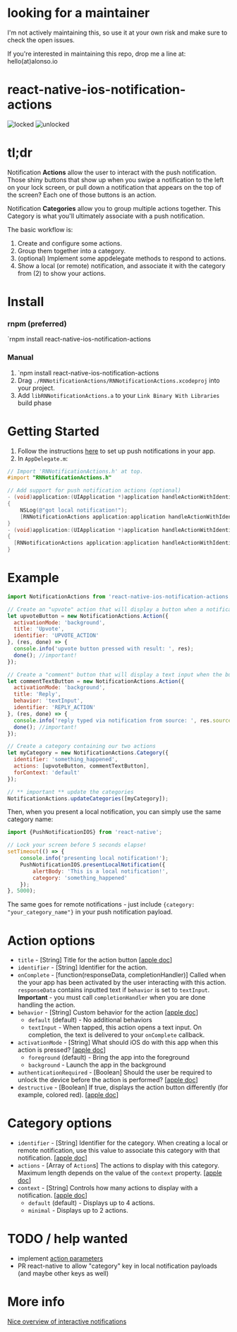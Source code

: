 # looking for a maintainer

I'm not actively maintaining this, so use it at your own risk and make sure to check the open issues.

If you're interested in maintaining this repo, drop me a line at: hello(at)alonso.io

# react-native-ios-notification-actions

![locked](https://zippy.gfycat.com/VibrantKaleidoscopicCrownofthornsstarfish.gif)
![unlocked](https://fat.gfycat.com/GrandTightEquestrian.gif)

# tl;dr

Notification **Actions** allow the user to interact with the push notification. Those shiny buttons that show up when you swipe a notification to the left on your lock screen, or pull down a notification that appears on the top of the screen? Each one of those buttons is an action.

Notification **Categories** allow you to group multiple actions together. This Category is what you'll ultimately associate with a push notification.

The basic workflow is:

1. Create and configure some actions.
2. Group them together into a category.
3. (optional) Implement some appdelegate methods to respond to actions.
4. Show a local (or remote) notification, and associate it with the category from (2) to show your actions.

# Install

### rnpm (preferred)
`rnpm install react-native-ios-notification-actions

### Manual
1. `npm install react-native-ios-notification-actions
2. Drag `./RNNotificationActions/RNNotificationActions.xcodeproj` into your project.
3. Add `libRNNotificationActions.a` to your `Link Binary With Libraries` build phase

# Getting Started
1. Follow the instructions [here](https://facebook.github.io/react-native/docs/pushnotificationios.html) to set up push notifications in your app.
2. In `AppDelegate.m`:
```objective-c
// Import 'RNNotificationActions.h' at top.
#import "RNNotificationActions.h"

// Add support for push notification actions (optional)
- (void)application:(UIApplication *)application handleActionWithIdentifier:(nullable NSString *)identifier forLocalNotification:(nonnull UILocalNotification *)notification withResponseInfo:(nonnull NSDictionary *)responseInfo completionHandler:(nonnull void (^)())completionHandler
{
    NSLog(@"got local notification!");
    [RNNotificationActions application:application handleActionWithIdentifier:identifier forLocalNotification:notification withResponseInfo:responseInfo completionHandler:completionHandler];
}
- (void)application:(UIApplication *)application handleActionWithIdentifier:(NSString *)identifier forRemoteNotification:(NSDictionary *)userInfo withResponseInfo:(NSDictionary *)responseInfo completionHandler:(void (^)())completionHandler
{
  [RNNotificationActions application:application handleActionWithIdentifier:identifier forRemoteNotification:userInfo withResponseInfo:responseInfo completionHandler:completionHandler];
}
```

# Example
```javascript
import NotificationActions from 'react-native-ios-notification-actions'

// Create an "upvote" action that will display a button when a notification is swiped
let upvoteButton = new NotificationActions.Action({
  activationMode: 'background',
  title: 'Upvote',
  identifier: 'UPVOTE_ACTION'
}, (res, done) => {
  console.info('upvote button pressed with result: ', res);
  done(); //important!
});

// Create a "comment" button that will display a text input when the button is pressed
let commentTextButton = new NotificationActions.Action({
  activationMode: 'background',
  title: 'Reply',
  behavior: 'textInput',
  identifier: 'REPLY_ACTION'
}, (res, done) => {
  console.info('reply typed via notification from source: ', res.source, ' with text: ', res.text);
  done(); //important!
});

// Create a category containing our two actions
let myCategory = new NotificationActions.Category({
  identifier: 'something_happened',
  actions: [upvoteButton, commentTextButton],
  forContext: 'default'
});

// ** important ** update the categories
NotificationActions.updateCategories([myCategory]);
```

Then, when you present a local notification, you can simply use the same category name:
```javascript
import {PushNotificationIOS} from 'react-native';

// Lock your screen before 5 seconds elapse!
setTimeout(() => {
    console.info('presenting local notification!');
    PushNotificationIOS.presentLocalNotification({
        alertBody: 'This is a local notification!',
        category: 'something_happened'
    });
}, 5000);
```

The same goes for remote notifications - just include `{category: "your_category_name"}` in your push notification payload.

# Action options

* `title` - [String] Title for the action button [[apple doc]()]
* `identifier` - [String] Identifier for the action.
* `onComplete` - [function(responseData, completionHandler)] Called when the your app has been activated by the user interacting with this action. `responseData` contains inputted text if `behavior` is set to `textInput`. **Important** - you must call `completionHandler` when you are done handling the action.
* `behavior` - [String] Custom behavior for the action [[apple doc](https://developer.apple.com/library/ios/documentation/UIKit/Reference/UIUserNotificationAction_class/index.html#//apple_ref/c/tdef/UIUserNotificationActionBehavior)]
  * `default` (default) - No additional behaviors
  * `textInput` - When tapped, this action opens a text input. On completion, the text is delivered to your `onComplete` callback.
* `activationMode` - [String] What should iOS do with this app when this action is pressed? [[apple doc](https://developer.apple.com/library/ios/documentation/UIKit/Reference/UIUserNotificationAction_class/index.html#//apple_ref/c/tdef/UIUserNotificationActivationMode)]
  * `foreground` (default) - Bring the app into the foreground
  * `background` - Launch the app in the background
* `authenticationRequired` - [Boolean] Should the user be required to unlock the device before the action is performed? [[apple doc](https://developer.apple.com/library/ios/documentation/UIKit/Reference/UIMutableUserNotificationAction_class/index.html#//apple_ref/occ/instp/UIMutableUserNotificationAction/authenticationRequired)]
* `destructive` - [Boolean] If true, displays the action button differently (for example, colored red). [[apple doc](https://developer.apple.com/library/ios/documentation/UIKit/Reference/UIMutableUserNotificationAction_class/index.html#//apple_ref/occ/instp/UIMutableUserNotificationAction/destructive)]



# Category options
* `identifier` - [String] Identifier for the category. When creating a local or remote notification, use this value to associate this category with that notification. [[apple doc](https://developer.apple.com/library/ios/documentation/UIKit/Reference/UIMutableUserNotificationCategory_class/index.html#//apple_ref/occ/instp/UIMutableUserNotificationCategory/identifier)]
* `actions` - [Array of `Action`s] The actions to display with this category. Maximum length depends on the value of the `context` property. [[apple doc](https://developer.apple.com/library/ios/documentation/UIKit/Reference/UIMutableUserNotificationCategory_class/index.html#//apple_ref/occ/instm/UIMutableUserNotificationCategory/setActions:forContext:)]
* `context` - [String] Controls how many actions to display with a notification. [[apple doc](https://developer.apple.com/library/ios/documentation/UIKit/Reference/UIUserNotificationCategory_class/index.html#//apple_ref/c/tdef/UIUserNotificationActionContext)]
  * `default` (default) - Displays up to 4 actions.
  * `minimal` - Displays up to 2 actions.

# TODO / help wanted
* implement [action parameters](https://developer.apple.com/library/ios/documentation/UIKit/Reference/UIMutableUserNotificationAction_class/index.html#//apple_ref/occ/instp/UIMutableUserNotificationAction/parameters)
* PR react-native to allow "category" key in local notification payloads (and maybe other keys as well)

# More info
[Nice overview of interactive notifications](https://nrj.io/simple-interactive-notifications-in-ios-8/)
